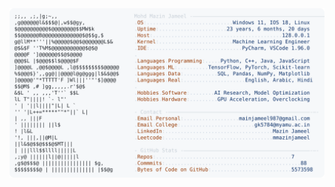 <picture>
  <source srcset="https://raw.githubusercontent.com/mmazinjameel/mmazinjameel/main/dark_mode.svg?v=1748146656" media="(prefers-color-scheme: dark)">
  <img src="https://raw.githubusercontent.com/mmazinjameel/mmazinjameel/main/light_mode.svg?v=1748146656">
</picture>
